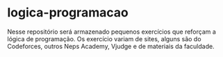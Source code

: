 # logica-programacao

Nesse repositório será armazenado pequenos exercícios que reforçam a lógica de programação.
Os exercício variam de sites, alguns são do Codeforces, outros Neps Academy, Vjudge e de materiais da faculdade.